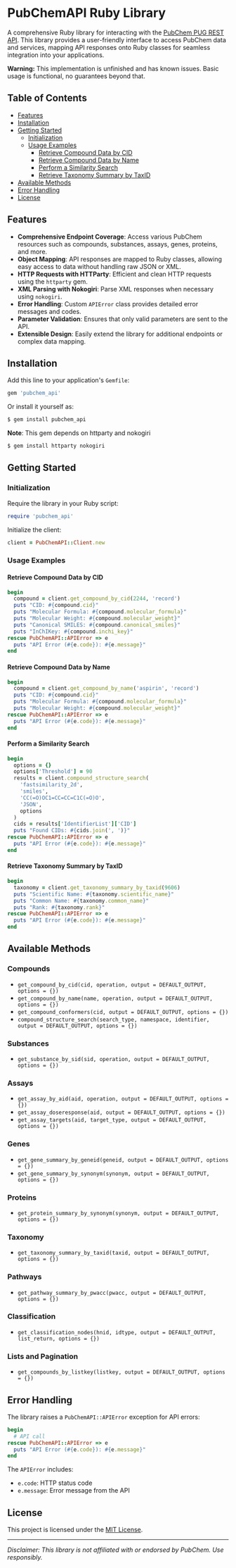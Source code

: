 # PubChemAPI Ruby Library

A comprehensive Ruby library for interacting with the [PubChem PUG REST API](https://pubchem.ncbi.nlm.nih.gov/docs/pug-rest). This library provides a user-friendly interface to access PubChem data and services, mapping API responses onto Ruby classes for seamless integration into your applications.


**Warning:** This implementation is unfinished and has known issues. Basic usage is functional, no guarantees beyond that.

## Table of Contents

- [Features](#features)
- [Installation](#installation)
- [Getting Started](#getting-started)
  - [Initialization](#initialization)
  - [Usage Examples](#usage-examples)
    - [Retrieve Compound Data by CID](#retrieve-compound-data-by-cid)
    - [Retrieve Compound Data by Name](#retrieve-compound-data-by-name)
    - [Perform a Similarity Search](#perform-a-similarity-search)
    - [Retrieve Taxonomy Summary by TaxID](#retrieve-taxonomy-summary-by-taxid)
- [Available Methods](#available-methods)
- [Error Handling](#error-handling)
- [License](#license)

## Features

- **Comprehensive Endpoint Coverage**: Access various PubChem resources such as compounds, substances, assays, genes, proteins, and more.
- **Object Mapping**: API responses are mapped to Ruby classes, allowing easy access to data without handling raw JSON or XML.
- **HTTP Requests with HTTParty**: Efficient and clean HTTP requests using the `httparty` gem.
- **XML Parsing with Nokogiri**: Parse XML responses when necessary using `nokogiri`.
- **Error Handling**: Custom `APIError` class provides detailed error messages and codes.
- **Parameter Validation**: Ensures that only valid parameters are sent to the API.
- **Extensible Design**: Easily extend the library for additional endpoints or complex data mapping.

## Installation

Add this line to your application's `Gemfile`:

```ruby
gem 'pubchem_api'
```

Or install it yourself as:

```bash
$ gem install pubchem_api
```

**Note**: This gem depends on httparty and nokogiri

```bash
$ gem install httparty nokogiri
```

## Getting Started

### Initialization

Require the library in your Ruby script:

```ruby
require 'pubchem_api'
```

Initialize the client:

```ruby
client = PubChemAPI::Client.new
```

### Usage Examples

#### Retrieve Compound Data by CID

```ruby
begin
  compound = client.get_compound_by_cid(2244, 'record')
  puts "CID: #{compound.cid}"
  puts "Molecular Formula: #{compound.molecular_formula}"
  puts "Molecular Weight: #{compound.molecular_weight}"
  puts "Canonical SMILES: #{compound.canonical_smiles}"
  puts "InChIKey: #{compound.inchi_key}"
rescue PubChemAPI::APIError => e
  puts "API Error (#{e.code}): #{e.message}"
end
```

#### Retrieve Compound Data by Name

```ruby
begin
  compound = client.get_compound_by_name('aspirin', 'record')
  puts "CID: #{compound.cid}"
  puts "Molecular Formula: #{compound.molecular_formula}"
  puts "Molecular Weight: #{compound.molecular_weight}"
rescue PubChemAPI::APIError => e
  puts "API Error (#{e.code}): #{e.message}"
end
```

#### Perform a Similarity Search

```ruby
begin
  options = {}
  options['Threshold'] = 90
  results = client.compound_structure_search(
    'fastsimilarity_2d',
    'smiles',
    'CC(=O)OC1=CC=CC=C1C(=O)O',
    'JSON',
    options
  )
  cids = results['IdentifierList']['CID']
  puts "Found CIDs: #{cids.join(', ')}"
rescue PubChemAPI::APIError => e
  puts "API Error (#{e.code}): #{e.message}"
end
```

#### Retrieve Taxonomy Summary by TaxID

```ruby
begin
  taxonomy = client.get_taxonomy_summary_by_taxid(9606)
  puts "Scientific Name: #{taxonomy.scientific_name}"
  puts "Common Name: #{taxonomy.common_name}"
  puts "Rank: #{taxonomy.rank}"
rescue PubChemAPI::APIError => e
  puts "API Error (#{e.code}): #{e.message}"
end
```

## Available Methods

### Compounds

- `get_compound_by_cid(cid, operation, output = DEFAULT_OUTPUT, options = {})`
- `get_compound_by_name(name, operation, output = DEFAULT_OUTPUT, options = {})`
- `get_compound_conformers(cid, output = DEFAULT_OUTPUT, options = {})`
- `compound_structure_search(search_type, namespace, identifier, output = DEFAULT_OUTPUT, options = {})`

### Substances

- `get_substance_by_sid(sid, operation, output = DEFAULT_OUTPUT, options = {})`

### Assays

- `get_assay_by_aid(aid, operation, output = DEFAULT_OUTPUT, options = {})`
- `get_assay_doseresponse(aid, output = DEFAULT_OUTPUT, options = {})`
- `get_assay_targets(aid, target_type, output = DEFAULT_OUTPUT, options = {})`

### Genes

- `get_gene_summary_by_geneid(geneid, output = DEFAULT_OUTPUT, options = {})`
- `get_gene_summary_by_synonym(synonym, output = DEFAULT_OUTPUT, options = {})`

### Proteins

- `get_protein_summary_by_synonym(synonym, output = DEFAULT_OUTPUT, options = {})`

### Taxonomy

- `get_taxonomy_summary_by_taxid(taxid, output = DEFAULT_OUTPUT, options = {})`

### Pathways

- `get_pathway_summary_by_pwacc(pwacc, output = DEFAULT_OUTPUT, options = {})`

### Classification

- `get_classification_nodes(hnid, idtype, output = DEFAULT_OUTPUT, list_return, options = {})`

### Lists and Pagination

- `get_compounds_by_listkey(listkey, output = DEFAULT_OUTPUT, options = {})`

## Error Handling

The library raises a `PubChemAPI::APIError` exception for API errors:

```ruby
begin
  # API call
rescue PubChemAPI::APIError => e
  puts "API Error (#{e.code}): #{e.message}"
end
```

The `APIError` includes:

- `e.code`: HTTP status code
- `e.message`: Error message from the API


## License

This project is licensed under the [MIT License](LICENSE).

---

*Disclaimer: This library is not affiliated with or endorsed by PubChem. Use responsibly.*
